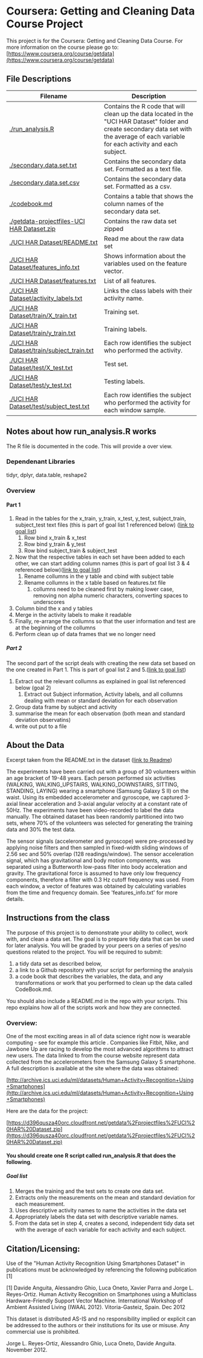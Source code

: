 # Coursera: Getting and Cleaning Data Course Project

 This project is for the Coursera: Getting and Cleaning Data Course.  For more information on the course please go to:
 [https://www.coursera.org/course/getdata](https://www.coursera.org/course/getdata)

## File Descriptions
|Filename | Description|
|------|------|
|[./run_analysis.R](https://github.com/trevorwilf/getting_and_cleaning_data_project/blob/master/run_analysis.R)| Contains the R code that will clean up the data located in the "UCI HAR Dataset" folder and create secondary data set with the average of each variable for each activity and each subject.
|[./secondary.data.set.txt](https://github.com/trevorwilf/getting_and_cleaning_data_project/blob/master/secondary.data.set.txt)|Contains the secondary data set. Formatted as a text file.
|[./secondary.data.set.csv](https://github.com/trevorwilf/getting_and_cleaning_data_project/blob/master/secondary.data.set.csv)|Contains the secondary data set. Formatted as a csv.
|[./codebook.md](https://github.com/trevorwilf/getting_and_cleaning_data_project/blob/master/codebook.md)|Contains a table that shows the column names of the secondary data set.
|[./getdata-projectfiles-UCI HAR Dataset.zip](https://github.com/trevorwilf/getting_and_cleaning_data_project/blob/master/getdata-projectfiles-UCI%20HAR%20Dataset.zip)| Contains the raw data set zipped
|[./UCI HAR Dataset/README.txt](https://github.com/trevorwilf/getting_and_cleaning_data_project/blob/master/UCI%20HAR%20Dataset/README.txt)| Read me about the raw data set
|[./UCI HAR Dataset/features_info.txt](https://github.com/trevorwilf/getting_and_cleaning_data_project/blob/master/UCI%20HAR%20Dataset/features_info.txt)| Shows information about the variables used on the feature vector.
|[./UCI HAR Dataset/features.txt](https://github.com/trevorwilf/getting_and_cleaning_data_project/blob/master/UCI%20HAR%20Dataset/features.txt)|List of all features.
|[./UCI HAR Dataset/activity_labels.txt](https://github.com/trevorwilf/getting_and_cleaning_data_project/blob/master/UCI%20HAR%20Dataset/activity_labels.txt)|Links the class labels with their activity name.
|[./UCI HAR Dataset/train/X_train.txt](https://github.com/trevorwilf/getting_and_cleaning_data_project/blob/master/UCI%20HAR%20Dataset/train/X_train.txt)|Training set.
|[./UCI HAR Dataset/train/y_train.txt](https://github.com/trevorwilf/getting_and_cleaning_data_project/blob/master/UCI%20HAR%20Dataset/train/y_train.txt)|Training labels.
|[./UCI HAR Dataset/train/subject_train.txt](https://github.com/trevorwilf/getting_and_cleaning_data_project/blob/master/UCI%20HAR%20Dataset/train/subject_train.txt)|Each row identifies the subject who performed the activity.
|[./UCI HAR Dataset/test/X_test.txt](https://github.com/trevorwilf/getting_and_cleaning_data_project/blob/master/UCI%20HAR%20Dataset/test/X_test.txt)|Test set.
|[./UCI HAR Dataset/test/y_test.txt](https://github.com/trevorwilf/getting_and_cleaning_data_project/blob/master/UCI%20HAR%20Dataset/test/y_test.txt)|Testing labels.
|[./UCI HAR Dataset/test/subject_test.txt](https://github.com/trevorwilf/getting_and_cleaning_data_project/blob/master/UCI%20HAR%20Dataset/test/subject_test.txt)|Each row identifies the subject who performed the activity for each window sample.

## Notes about how run_analysis.R works
The R file is documented in the code.  This will provide a over view.

### Dependenant Libraries
tidyr, dplyr, data.table, reshape2

### Overview
#### Part 1
1. Read in the tables for the x_train, y_train, x_test, y_test, subject_train, subject_test text files (this is part of goal list 1 referenced below) ([link to goal list](https://github.com/trevorwilf/getting_and_cleaning_data_project/blob/master/Readme.md#goal-list))
	1.  Row bind x_train & x_test
	2.  Row bind y_train & y_test
	3.  Row bind subject_train & subject_test
2. Now that the respective tables in each set have been added to each other, we can start adding column names (this is part of goal list 3 & 4 referenced below)([link to goal list](https://github.com/trevorwilf/getting_and_cleaning_data_project/blob/master/Readme.md#goal-list))
	1. Rename collumns in the y table and cbind with subject table
	2. Rename collumns in the x table based on features.txt file
		1. collumns need to be cleaned first by making lower case, removing non alpha numeric characters, converting spaces to underscores 
3. Column bind the x and y tables
4. Merge in the activity labels to make it readable
5. Finally, re-arrange the collumns so that the user information and test are at the beginning of the collumns
6. Perform clean up of data frames that we no longer need

##### Part 2
The second part of the script deals with creating the new data set based on the one created in Part 1.  This is part of goal list 2 and 5.([link to goal list](https://github.com/trevorwilf/getting_and_cleaning_data_project/blob/master/Readme.md#goal-list))

1.	Extract out the relevant collumns as explained in goal list referenced below (goal 2)
	1.	Extract out Subject information, Activity labels, and all collumns dealing with mean or standard deviation for each observation	
2.	Group data frame by subject and activity
3.	summarise the mean for each observation (both mean and standard deviation observatins)
4.	write out put to a file


## About the Data
Excerpt taken from the README.txt in the dataset
([link to Readme](https://github.com/trevorwilf/getting_and_cleaning_data_project/blob/master/UCI%20HAR%20Dataset/README.txt))

The experiments have been carried out with a group of 30 volunteers within an age bracket of 19-48 years. Each person performed six activities (WALKING, WALKING_UPSTAIRS, WALKING_DOWNSTAIRS, SITTING, STANDING, LAYING) wearing a smartphone (Samsung Galaxy S II) on the waist. Using its embedded accelerometer and gyroscope, we captured 3-axial linear acceleration and 3-axial angular velocity at a constant rate of 50Hz. The experiments have been video-recorded to label the data manually. The obtained dataset has been randomly partitioned into two sets, where 70% of the volunteers was selected for generating the training data and 30% the test data. 

The sensor signals (accelerometer and gyroscope) were pre-processed by applying noise filters and then sampled in fixed-width sliding windows of 2.56 sec and 50% overlap (128 readings/window). The sensor acceleration signal, which has gravitational and body motion components, was separated using a Butterworth low-pass filter into body acceleration and gravity. The gravitational force is assumed to have only low frequency components, therefore a filter with 0.3 Hz cutoff frequency was used. From each window, a vector of features was obtained by calculating variables from the time and frequency domain. See 'features_info.txt' for more details. 


## Instructions from the class

The purpose of this project is to demonstrate your ability to collect, work with, and clean a data set. The goal is to prepare tidy data that can be used for later analysis. You will be graded by your peers on a series of yes/no questions related to the project. You will be required to submit: 
1. a tidy data set as described below, 
2. a link to a Github repository with your script for performing the analysis
3. a code book that describes the variables, the data, and any transformations or work that you performed to clean up the data called CodeBook.md. 

You should also include a README.md in the repo with your scripts. This repo explains how all of the scripts work and how they are connected.  

### Overview:
One of the most exciting areas in all of data science right now is wearable computing - see for example this article . Companies like Fitbit, Nike, and Jawbone Up are racing to develop the most advanced algorithms to attract new users. The data linked to from the course website represent data collected from the accelerometers from the Samsung Galaxy S smartphone. A full description is available at the site where the data was obtained: 

[http://archive.ics.uci.edu/ml/datasets/Human+Activity+Recognition+Using+Smartphones](http://archive.ics.uci.edu/ml/datasets/Human+Activity+Recognition+Using+Smartphones)

Here are the data for the project: 

[https://d396qusza40orc.cloudfront.net/getdata%2Fprojectfiles%2FUCI%20HAR%20Dataset.zip](https://d396qusza40orc.cloudfront.net/getdata%2Fprojectfiles%2FUCI%20HAR%20Dataset.zip)

#### You should create one R script called run_analysis.R that does the following. 
##### Goal list
1. Merges the training and the test sets to create one data set.
2. Extracts only the measurements on the mean and standard deviation for each measurement. 
3. Uses descriptive activity names to name the activities in the data set
4. Appropriately labels the data set with descriptive variable names. 
5. From the data set in step 4, creates a second, independent tidy data set with the average of each variable for each activity and each subject.

## Citation/Licensing:
Use of the "Human Activity Recognition Using Smartphones Dataset" in publications must be acknowledged by referencing the following publication [1] 

[1] Davide Anguita, Alessandro Ghio, Luca Oneto, Xavier Parra and Jorge L. Reyes-Ortiz. Human Activity Recognition on Smartphones using a Multiclass Hardware-Friendly Support Vector Machine. International Workshop of Ambient Assisted Living (IWAAL 2012). Vitoria-Gasteiz, Spain. Dec 2012

This dataset is distributed AS-IS and no responsibility implied or explicit can be addressed to the authors or their institutions for its use or misuse. Any commercial use is prohibited.

Jorge L. Reyes-Ortiz, Alessandro Ghio, Luca Oneto, Davide Anguita. November 2012.
